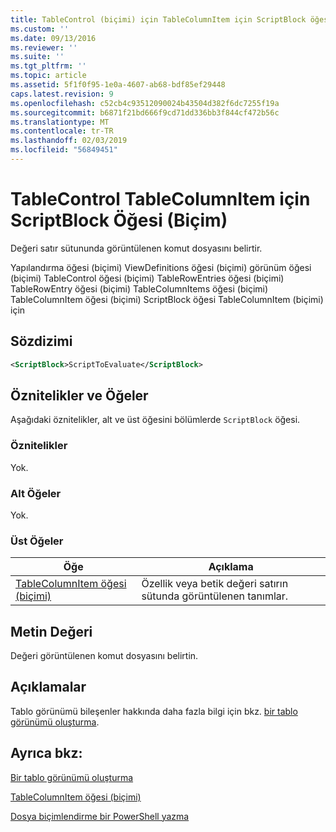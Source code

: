 ```yaml
---
title: TableControl (biçimi) için TableColumnItem için ScriptBlock öğesi | Microsoft Docs
ms.custom: ''
ms.date: 09/13/2016
ms.reviewer: ''
ms.suite: ''
ms.tgt_pltfrm: ''
ms.topic: article
ms.assetid: 5f1f0f95-1e0a-4607-ab68-bdf85ef29448
caps.latest.revision: 9
ms.openlocfilehash: c52cb4c93512090024b43504d382f6dc7255f19a
ms.sourcegitcommit: b6871f21bd666f9cd71dd336bb3f844cf472b56c
ms.translationtype: MT
ms.contentlocale: tr-TR
ms.lasthandoff: 02/03/2019
ms.locfileid: "56849451"
---
```

# <a name="scriptblock-element-for-tablecolumnitem-for-tablecontrol-format"></a>TableControl TableColumnItem için ScriptBlock Öğesi (Biçim)

Değeri satır sütununda görüntülenen komut dosyasını belirtir.

Yapılandırma öğesi (biçimi) ViewDefinitions öğesi (biçimi) görünüm öğesi (biçimi) TableControl öğesi (biçimi) TableRowEntries öğesi (biçimi) TableRowEntry öğesi (biçimi) TableColumnItems öğesi (biçimi) TableColumnItem öğesi (biçimi) ScriptBlock öğesi TableColumnItem (biçimi) için

## <a name="syntax"></a>Sözdizimi

```xml
<ScriptBlock>ScriptToEvaluate</ScriptBlock>
```

## <a name="attributes-and-elements"></a>Öznitelikler ve Öğeler

Aşağıdaki öznitelikler, alt ve üst öğesini bölümlerde `ScriptBlock` öğesi.

### <a name="attributes"></a>Öznitelikler

Yok.

### <a name="child-elements"></a>Alt Öğeler

Yok.

### <a name="parent-elements"></a>Üst Öğeler

|Öğe|Açıklama|
|-------------|-----------------|
|[TableColumnItem öğesi (biçimi)](./tablecolumnitem-element-for-tablecolumnitems-for-tablecontrol-format.md)|Özellik veya betik değeri satırın sütunda görüntülenen tanımlar.|

## <a name="text-value"></a>Metin Değeri

Değeri görüntülenen komut dosyasını belirtin.

## <a name="remarks"></a>Açıklamalar

Tablo görünümü bileşenler hakkında daha fazla bilgi için bkz. [bir tablo görünümü oluşturma](./creating-a-table-view.md).

## <a name="see-also"></a>Ayrıca bkz:

[Bir tablo görünümü oluşturma](./creating-a-table-view.md)

[TableColumnItem öğesi (biçimi)](./tablecolumnitem-element-for-tablecolumnitems-for-tablecontrol-format.md)

[Dosya biçimlendirme bir PowerShell yazma](./writing-a-powershell-formatting-file.md)
